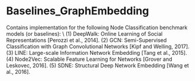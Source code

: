 # Baselines_GraphEmbedding

Contains implementation for the following Node Classification benchmark models (or baselines): \\
(1) DeepWalk: Online Learning of Social Representations [Perozzi et al., 2014].
(2) GCN: Semi-Supervised Classification with Graph Convolutional Networks [Kipf and Welling, 2017].
(3) LINE: Large-scale Information Network Embedding [Tang et al., 2015].
(4) Node2Vec: Scalable Feature Learning for Networks [Grover and Leskovec, 2016].
(5) SDNE: Structural Deep Network Embedding [Wang et al., 2016].
